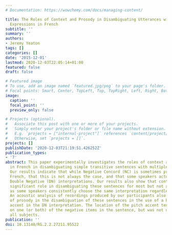 ```yaml
---
# Documentation: https://wowchemy.com/docs/managing-content/

title: The Roles of Context and Prosody in Disambiguating Utterances with Two Negative
  Expressions in French
subtitle: ''
summary: ''
authors:
- Jeremy Yeaton
tags: []
categories: []
date: '2015-12-01'
lastmod: 2020-12-03T22:05:14+01:00
featured: false
draft: false

# Featured image
# To use, add an image named `featured.jpg/png` to your page's folder.
# Focal points: Smart, Center, TopLeft, Top, TopRight, Left, Right, BottomLeft, Bottom, BottomRight.
image:
  caption: ''
  focal_point: ''
  preview_only: false

# Projects (optional).
#   Associate this post with one or more of your projects.
#   Simply enter your project's folder or file name without extension.
#   E.g. `projects = ["internal-project"]` references `content/project/deep-learning/index.md`.
#   Otherwise, set `projects = []`.
projects: []
publishDate: '2020-12-03T21:19:51.426252Z'
publication_types:
- '7'
abstract: This paper experimentally investigates the roles of context and prosody
  in French in disambiguating simple transitive sentences with multiple negative expressions.
  Our results indicate that while Negative Concord (NC) is sometimes preferred in
  French, that this is not always the case, and that some speakers actually prefer
  Double Negative (DN) interpretations. Our results also show that context plays a
  significant role in disambiguating these sentences for most but not all speakers,
  as some speakers consistently choose the same interpretation regardless of context.
  An acoustic analysis of recordings produced by our participants also shows the use
  of prosody in the disambiguation of these sentences in the use of a higher pitch
  accent in the DN interpretation. The location of the pitch accent tended to fall
  on one (or both) of the negative items in the sentence, but was not uniform across
  all subjects.
publication: ''
doi: 10.13140/RG.2.2.27211.95522
---
```

